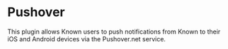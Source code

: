 Pushover
========

This plugin allows Known users to push notifications from Known to their iOS and Android devices via the Pushover.net service.
